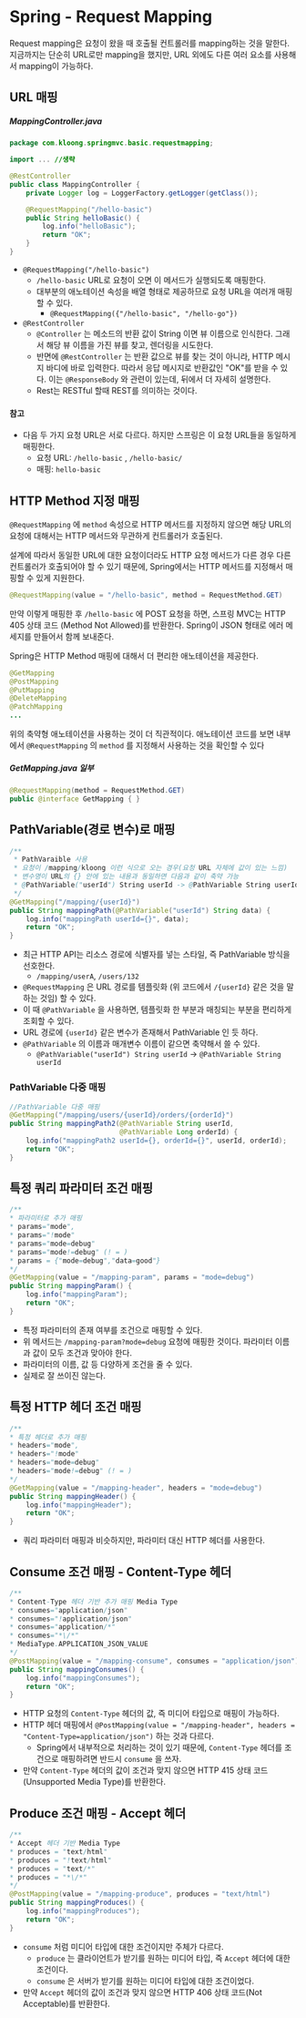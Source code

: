 # Spring - Request Mapping

Request mapping은 요청이 왔을 때 호출될 컨트롤러를 mapping하는 것을 말한다. 지금까지는 단순히 URL로만 mapping을 했지만, URL 외에도 다른 여러 요소를 사용해서 mapping이 가능하다.

## URL 매핑
##### MappingController.java
```Java
package com.kloong.springmvc.basic.requestmapping;

import ... //생략

@RestController
public class MappingController {
    private Logger log = LoggerFactory.getLogger(getClass());

    @RequestMapping("/hello-basic")
    public String helloBasic() {
        log.info("helloBasic");
        return "OK";
    }
}
```
- `@RequestMapping("/hello-basic")`
	- `/hello-basic` URL로 요청이 오면 이 메서드가 실행되도록 매핑한다.
	- 대부분의 애노테이션 속성을 배열 형태로 제공하므로 요청 URL을 여러개 매핑할 수 있다.
		- `@RequestMapping({"/hello-basic", "/hello-go"})`
- `@RestController`
	- `@Controller` 는 메소드의 반환 값이 String 이면 뷰 이름으로 인식한다. 그래서 해당 뷰 이름을 가진 뷰를 찾고, 렌더링을 시도한다.
	- 반면에 `@RestController` 는 반환 값으로 뷰를 찾는 것이 아니라, HTTP 메시지 바디에 바로 입력한다. 따라서 응답 메시지로 반환값인 "OK"를 받을 수 있다. 이는 `@ResponseBody` 와 관련이 있는데, 뒤에서 더 자세히 설명한다.
	- Rest는 RESTful 할때 REST를 의미하는 것이다.

#### 참고
- 다음 두 가지 요청 URL은 서로 다르다. 하지만 스프링은 이 요청 URL들을 동일하게 매핑한다.
	- 요청 URL: `/hello-basic` , `/hello-basic/`
	- 매핑: `hello-basic`


## HTTP Method 지정 매핑
`@RequestMapping` 에 `method` 속성으로 HTTP 메서드를 지정하지 않으면 해당 URL의 요청에 대해서는 HTTP 메서드와 무관하게 컨트롤러가 호출된다.

설계에 따라서 동일한 URL에 대한 요청이더라도 HTTP 요청 메서드가 다른 경우 다른 컨트롤러가 호출되어야 할 수 있기 때문에, Spring에서는 HTTP 메서드를 지정해서 매핑할 수 있게 지원한다.

```Java
@RequestMapping(value = "/hello-basic", method = RequestMethod.GET)
```

만약 이렇게 매핑한 후 `/hello-basic` 에 POST 요청을 하면, 스프링 MVC는 HTTP 405 상태 코드 (Method Not Allowed)를 반환한다. Spring이 JSON 형태로 에러 메세지를 만들어서 함께 보내준다.

Spring은 HTTP Method 매핑에 대해서 더 편리한 애노테이션을 제공한다.
```Java
@GetMapping
@PostMapping
@PutMapping
@DeleteMapping
@PatchMapping
...
```

위의 축약형 애노테이션을 사용하는 것이 더 직관적이다. 애노테이션 코드를 보면 내부에서 `@RequestMapping` 의 `method` 를 지정해서 사용하는 것을 확인할 수 있다

##### GetMapping.java 일부
```Java
@RequestMapping(method = RequestMethod.GET)
public @interface GetMapping { }
```


## PathVariable(경로 변수)로 매핑
```Java
/**
 * PathVaraible 사용
 * 요청이 /mapping/kloong 이런 식으로 오는 경우(요청 URL 자체에 값이 있는 느낌)
 * 변수명이 URL의 {} 안에 있는 내용과 동일하면 다음과 같이 축약 가능
 * @PathVariable("userId") String userId -> @PathVariable String userId
 */
@GetMapping("/mapping/{userId}")
public String mappingPath(@PathVariable("userId") String data) {
	log.info("mappingPath userId={}", data);
	return "OK";
}
```

- 최근 HTTP API는 리소스 경로에 식별자를 넣는 스타일, 즉 PathVariable 방식을 선호한다.
	- `/mapping/userA`, `/users/132`
- `@RequestMapping` 은 URL 경로를 템플릿화 (위 코드에서 `/{userId}` 같은 것을 말하는 것임) 할 수 있다.
- 이 때 `@PathVariable` 을 사용하면, 템플릿화 한 부분과 매칭되는 부분을 편리하게 조회할 수 있다.
- URL 경로에 `{userId}` 같은 변수가 존재해서 PathVariable 인 듯 하다.
- `@PathVariable` 의 이름과 매개변수 이름이 같으면 축약해서 쓸 수 있다.
	- `@PathVariable("userId") String userId` -> `@PathVariable String userId`

### PathVariable 다중 매핑
```Java
//PathVariable 다중 매핑
@GetMapping("/mapping/users/{userId}/orders/{orderId}")
public String mappingPath2(@PathVariable String userId,
						   @PathVariable Long orderId) {
	log.info("mappingPath2 userId={}, orderId={}", userId, orderId);
	return "OK";
}
```


## 특정 쿼리 파라미터 조건 매핑
```Java
/**
* 파라미터로 추가 매핑
* params="mode",
* params="!mode"
* params="mode=debug"
* params="mode!=debug" (! = )
* params = {"mode=debug","data=good"}
*/
@GetMapping(value = "/mapping-param", params = "mode=debug")
public String mappingParam() {
	log.info("mappingParam");
	return "OK";
}
```
- 특정 파라미터의 존재 여부를 조건으로 매핑할 수 있다.
- 위 메서드는 `/mapping-param?mode=debug` 요청에 매핑한 것이다. 파라미터 이름과 값이 모두 조건과 맞아야 한다.
- 파라미터의 이름, 값 등 다양하게 조건을 줄 수 있다.
- 실제로 잘 쓰이진 않는다.


## 특정 HTTP 헤더 조건 매핑
```Java
/**
* 특정 헤더로 추가 매핑
* headers="mode",
* headers="!mode"
* headers="mode=debug"
* headers="mode!=debug" (! = )
*/
@GetMapping(value = "/mapping-header", headers = "mode=debug")
public String mappingHeader() {
	log.info("mappingHeader");
	return "OK";
}
```
- 쿼리 파라미터 매핑과 비슷하지만, 파라미터 대신 HTTP 헤더를 사용한다.


## Consume 조건 매핑 - Content-Type 헤더
```Java
/**
* Content-Type 헤더 기반 추가 매핑 Media Type
* consumes="application/json"
* consumes="!application/json"
* consumes="application/*"
* consumes="*\/*"
* MediaType.APPLICATION_JSON_VALUE
*/
@PostMapping(value = "/mapping-consume", consumes = "application/json")
public String mappingConsumes() {
	log.info("mappingConsumes");
	return "OK";
}
```
- HTTP 요청의 `Content-Type` 헤더의 값, 즉 미디어 타입으로 매핑이 가능하다.
- HTTP 헤더 매핑에서 `@PostMapping(value = "/mapping-header", headers = "Content-Type=application/json")` 하는 것과 다르다.
	- Spring에서 내부적으로 처리하는 것이 있기 때문에, `Content-Type` 헤더를 조건으로 매핑하려면 반드시 `consume` 을 쓰자.
- 만약 `Content-Type` 헤더의 값이 조건과 맞지 않으면 HTTP 415 상태 코드(Unsupported Media Type)를 반환한다.


## Produce 조건 매핑 - Accept 헤더
```Java
/**
* Accept 헤더 기반 Media Type
* produces = "text/html"
* produces = "!text/html"
* produces = "text/*"
* produces = "*\/*"
*/
@PostMapping(value = "/mapping-produce", produces = "text/html")
public String mappingProduces() {
	log.info("mappingProduces");
	return "OK";
}
```
- `consume` 처럼 미디어 타입에 대한 조건이지만 주체가 다르다.
	- `produce` 는 클라이언트가 받기를 원하는 미디어 타입, 즉 `Accept` 헤더에 대한 조건이다.
	- `consume` 은 서버가 받기를 원하는 미디어 타입에 대한 조건이었다.
- 만약 `Accept` 헤더의 값이 조건과 맞지 않으면 HTTP 406 상태 코드(Not Acceptable)를 반환한다.
